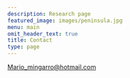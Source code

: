 ```yaml
---
description: Research page
featured_image: images/peninsula.jpg
menu: main
omit_header_text: true
title: Contact
type: page
---
```


Mario_mingarro@hotmail.com